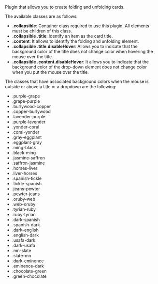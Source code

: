 Plugin that allows you to create folding and unfolding cards.

The available classes are as follows:
- **.collapsible**: Container class required to use this plugin. All elements must be children of this class.
- **.collapsible .title**: Identify an item as the card title.
- **.content**: It allows to identify the folding and unfolding element.
- **.collapsible .title.disableHover**: Allows you to indicate that the background color of the title does not change color when hovering the mouse over the title.
- **.collapsible .content.disableHover**: It allows you to indicate that the background color of the drop-down element does not change color when you put the mouse over the title.

The classes that have associated background colors when the mouse is outside or above a title or a dropdown are the following:
- .purple-grape
<span style="background-color: #63768d; width: 100%; height: 100px;"></span>
- .grape-purple
- .burlywood-copper
- .copper-burlywood
- .lavender-purple
- .purple-lavender
- .yonder-coral
- .coral-yonder
- .gray-eggplant
- .eggplant-gray
- .ming-black
- .black-ming
- .jasmine-saffron
- .saffron-jasmine
- .horses-liver
- .liver-horses
- .spanish-tickle
- .tickle-spanish
- .jeans-pewter
- .pewter-jeans
- .oruby-web
- .web-oruby
- .tyrian-ruby
- .ruby-tyrian
- .dark-spanish
- .spanish-dark
- .dark-english
- .english-dark
- .usafa-dark
- .dark-usafa
- .mn-slate
- .slate-mn
- .dark-eminence
- .eminence-dark
- .chocolate-green
- .green-chocolate